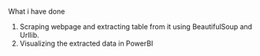 What i have done 

1. Scraping webpage and extracting table from it using BeautifulSoup and Urllib.
2. Visualizing the extracted data in PowerBI

